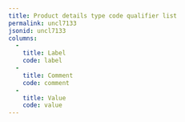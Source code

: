 ```yaml
---
title: Product details type code qualifier list
permalink: uncl7133
jsonid: uncl7133
columns:
  - 
    title: Label
    code: label
  - 
    title: Comment
    code: comment
  - 
    title: Value
    code: value
---
```

